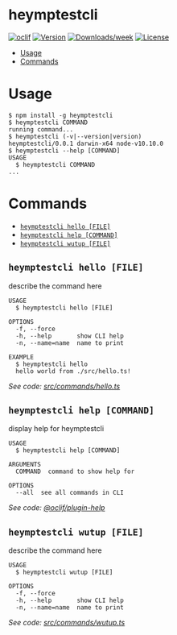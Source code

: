 heymptestcli
============



[![oclif](https://img.shields.io/badge/cli-oclif-brightgreen.svg)](https://oclif.io)
[![Version](https://img.shields.io/npm/v/heymptestcli.svg)](https://npmjs.org/package/heymptestcli)
[![Downloads/week](https://img.shields.io/npm/dw/heymptestcli.svg)](https://npmjs.org/package/heymptestcli)
[![License](https://img.shields.io/npm/l/heymptestcli.svg)](https://github.com/heyMP/heymptestcli/blob/master/package.json)

<!-- toc -->
* [Usage](#usage)
* [Commands](#commands)
<!-- tocstop -->
# Usage
<!-- usage -->
```sh-session
$ npm install -g heymptestcli
$ heymptestcli COMMAND
running command...
$ heymptestcli (-v|--version|version)
heymptestcli/0.0.1 darwin-x64 node-v10.10.0
$ heymptestcli --help [COMMAND]
USAGE
  $ heymptestcli COMMAND
...
```
<!-- usagestop -->
# Commands
<!-- commands -->
* [`heymptestcli hello [FILE]`](#heymptestcli-hello-file)
* [`heymptestcli help [COMMAND]`](#heymptestcli-help-command)
* [`heymptestcli wutup [FILE]`](#heymptestcli-wutup-file)

## `heymptestcli hello [FILE]`

describe the command here

```
USAGE
  $ heymptestcli hello [FILE]

OPTIONS
  -f, --force
  -h, --help       show CLI help
  -n, --name=name  name to print

EXAMPLE
  $ heymptestcli hello
  hello world from ./src/hello.ts!
```

_See code: [src/commands/hello.ts](https://github.com/heyMP/heymptestcli/blob/v0.0.1/src/commands/hello.ts)_

## `heymptestcli help [COMMAND]`

display help for heymptestcli

```
USAGE
  $ heymptestcli help [COMMAND]

ARGUMENTS
  COMMAND  command to show help for

OPTIONS
  --all  see all commands in CLI
```

_See code: [@oclif/plugin-help](https://github.com/oclif/plugin-help/blob/v2.1.2/src/commands/help.ts)_

## `heymptestcli wutup [FILE]`

describe the command here

```
USAGE
  $ heymptestcli wutup [FILE]

OPTIONS
  -f, --force
  -h, --help       show CLI help
  -n, --name=name  name to print
```

_See code: [src/commands/wutup.ts](https://github.com/heyMP/heymptestcli/blob/v0.0.1/src/commands/wutup.ts)_
<!-- commandsstop -->
